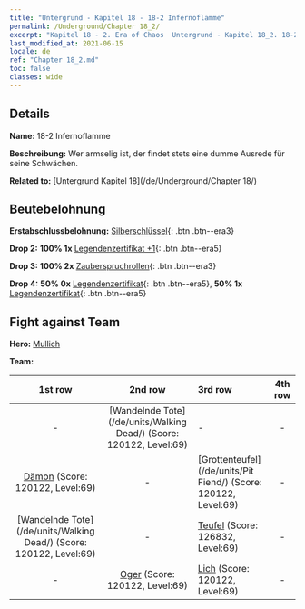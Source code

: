 ```yaml
---
title: "Untergrund - Kapitel 18 - 18-2 Infernoflamme"
permalink: /Underground/Chapter 18_2/
excerpt: "Kapitel 18 - 2. Era of Chaos  Untergrund - Kapitel 18_2. 18-2 Infernoflamme"
last_modified_at: 2021-06-15
locale: de
ref: "Chapter 18_2.md"
toc: false
classes: wide
---
```


## Details

 **Name:** 18-2 Infernoflamme

 **Beschreibung:** Wer armselig ist, der findet stets eine dumme Ausrede für seine Schwächen.

 **Related to:** [Untergrund Kapitel 18](/de/Underground/Chapter 18/)

## Beutebelohnung

 **Erstabschlussbelohnung:** [Silberschlüssel](/ItemsDE/con_693/){: .btn .btn--era3}

 **Drop 2:** **100% 1x** [Legendenzertifikat +1](/ItemsDE/mat_74/){: .btn .btn--era5}

 **Drop 3:** **100% 2x** [Zauberspruchrollen](/ItemsDE/con_694/){: .btn .btn--era3}

 **Drop 4:** **50% 0x** [Legendenzertifikat](/ItemsDE/mat_67/){: .btn .btn--era5}, **50% 1x** [Legendenzertifikat](/ItemsDE/mat_67/){: .btn .btn--era5}


## Fight against Team
 **Hero:** [Mullich](/de/heroes/Mullich/)

 **Team:**


  | 1st row | 2nd row | 3rd row | 4th row |
  |:----:|:----:|:----|:----:|
  | - | [Wandelnde Tote](/de/units/Walking Dead/) (Score: 120122, Level:69)  | - | - |
  | [Dämon](/de/units/Demon/) (Score: 120122, Level:69)  | - | [Grottenteufel](/de/units/Pit Fiend/) (Score: 120122, Level:69)  | - |
  | [Wandelnde Tote](/de/units/Walking Dead/) (Score: 120122, Level:69)  | - | [Teufel](/de/units/Devil/) (Score: 126832, Level:69)  | - |
  | - | [Oger](/de/units/Ogre/) (Score: 120122, Level:69)  | [Lich](/de/units/Lich/) (Score: 120122, Level:69)  | - |


